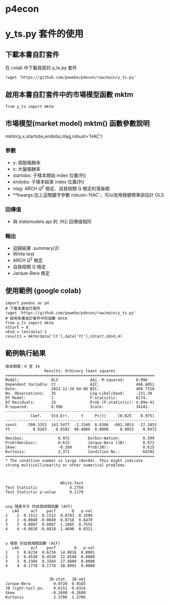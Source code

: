 # p4econ

# y_ts.py 套件的使用

## 下載本書自訂套件
在 colab 中下載我寫的 y_ts.py 套件
```
!wget 'https://github.com/powebe/p4econ/raw/main/y_ts.py'
```

## 啟用本書自訂套件中的市場模型函數 mktm
```
from y_ts import mktm
```
## 市場模型(market model) mktm() 函數參數說明
mktm(y,x,startobs,endobs,nlag,robust='HAC')

### 參數
* y: 個股報酬率
* x: 大盤報酬率
* startobs: 子樣本開始 index 位置(列)
* endobs: 子樣本結束 index 位置(列)
* nlag: ARCH $Q^2$ 檢定、自我相關 Q 檢定的落後期
* \**kwargs:加上這關鍵字參數 robust='HAC'，可以改用穩健標準誤估計 OLS
### 回傳值
* 與 statsmodels.api 的 .fit() 回傳值相同
### 輸出
* 迴歸結果 .summary(2)
* White test
* ARCH $Q^2$ 檢定
* 自我相關 Q 檢定
* Jarque-Bera 檢定

## 使用範例 (google colab)
```
import pandas as pd
# 下載本書自訂套件
!wget 'https://github.com/powebe/p4econ/raw/main/y_ts.py'
# 啟用本書自訂套件中的函數 mktm
from y_ts import mktm
nStart = 0
nEnd = len(data)-1
result1 = mktm(data['Ct'],data['Yt'],nStart,nEnd,4)
```
## 範例執行結果
```
樣本期間：0 至 34
                 Results: Ordinary least squares
=================================================================
Model:              OLS              Adj. R-squared:     0.996   
Dependent Variable: Ct               AIC:                466.6051
Date:               2022-12-29 04:08 BIC:                469.7158
No. Observations:   35               Log-Likelihood:     -231.30 
Df Model:           1                F-statistic:        8174.   
Df Residuals:       33               Prob (F-statistic): 4.09e-41
R-squared:          0.996            Scale:              34141.  
------------------------------------------------------------------
           Coef.    Std.Err.     t     P>|t|     [0.025    0.975] 
------------------------------------------------------------------
const    -309.3353  143.5477  -2.1549  0.0386  -601.3853  -17.2853
Yt          0.9263    0.0102  90.4086  0.0000     0.9055    0.9472
-----------------------------------------------------------------
Omnibus:               0.972        Durbin-Watson:          0.599
Prob(Omnibus):         0.615        Jarque-Bera (JB):       0.972
Skew:                  -0.260       Prob(JB):               0.615
Kurtosis:              2.371        Condition No.:          64392
=================================================================
* The condition number is large (6e+04). This might indicate
strong multicollinearity or other numerical problems.



                        White-Test
Test Statistic              4.2758
Test Statistic p-value      0.1179


usq 殘差平方 的自我相關函數 (ACF)
   LAG     acf    pacf       Q   p-val
1    1  0.1512  0.1512  0.8703  0.3509
2    2 -0.0040 -0.0040  0.8710  0.6470
3    3  0.0887  0.0887  1.1895  0.7555
4    4 -0.0818 -0.0818  1.4690  0.8321


u 殘差 的自我相關函數 (ACF)
   LAG     acf    pacf        Q   p-val
1    1  0.6234  0.6234  14.8016  0.0001
2    2  0.4530  0.4530  22.8548  0.0000
3    3  0.3384  0.3384  27.4880  0.0000
4    4  0.1778  0.1778  28.8091  0.0000


                   JB-stat.  JB-adj
Jarque-Bera          0.9720  0.9165
JB right-tail pv.    0.6151  0.6324
Skew                -0.2600 -0.2600
Kurtosis             2.3706  2.3706

```
